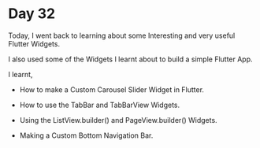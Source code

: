 # Day 32

Today, I went back to learning about some Interesting and very useful Flutter Widgets.

I also used some of the Widgets I learnt about to build a simple Flutter App.

I learnt,

- How to make a Custom Carousel Slider Widget in Flutter.

- How to use the TabBar and TabBarView Widgets.

- Using the ListView.builder() and PageView.builder() Widgets.

- Making a Custom Bottom Navigation Bar.
